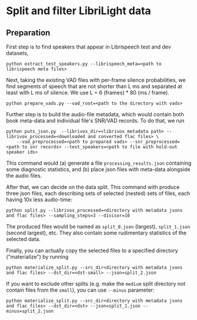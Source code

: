 # Split and filter LibriLight data

## Preparation
First step is to find speakers that appear in Librispeech test and dev datasets,

```console
python extract_test_speakers.py --librispeech_meta=<path to librispeech meta files>
```

Next, taking the existing VAD files with per-frame silence probabilities, we find segments 
of speech that are not shorter than L ms and separated at least with L ms of silence. We use 
L = 6 (frames) * 80 (ms / frame).

```console
python prepare_vads.py --vad_root=<path to the directory with vads>
```

Further step is to build the audio-file metadata, which would contain both book meta-data and 
individual file's SNR/VAD records. To do that, we run

```console
python puts_json.py  --librivox_dir=<librivox metadata path> --librivox_processed=<downloaded and converted flac files> \
    --vad_preprocessed=<path to prepared vads> --snr_preprocessed=<path to snr records> --test_speakers=<path to file with hold-out speaker ids>
```

This command would (a) generate a file `processing_results.json` containing some diagnostic statistics, and
(b) place json files with meta-data alongside the audio files.

After that, we can decide on the data split. This command with produce three json files, each describing sets of 
selected (nested) sets of files, each having 10x less audio-time:

```console
python split.py --librivox_processed=<directory with metadata jsons and flac files> --sampling_steps=3 --divisor=10
```
The produced files would be named as `split_0.json` (largest), `split_1.json` (second largest), etc. They also
contain some rudimentary statistics of the selected data.

Finally, you can actually copy the selected files to a specified directory ("materialize") by running
```console
python materialize_split.py --src_dir<directory with metadata jsons and flac files> --dst_dir=<dst-small> --json=split_2.json
```
If you want to exclude other splits (e.g. make the `medium` split directory not contain files from the `small`), you can use `--minus` parameter:
```console
python materialize_split.py --src_dir<directory with metadata jsons and flac files> --dst_dir=<dst> --json=split_1.json --minus=split_2.json
```
